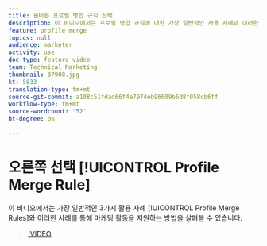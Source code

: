 ```yaml
---
title: 올바른 프로필 병합 규칙 선택
description: 이 비디오에서는 프로필 병합 규칙에 대한 가장 일반적인 사용 사례와 이러한 사례를 통해 마케팅 활동을 돕는 방법을 알아봅니다.
feature: profile merge
topics: null
audience: marketer
activity: use
doc-type: feature video
team: Technical Marketing
thumbnail: 37908.jpg
kt: 5833
translation-type: tm+mt
source-git-commit: a108c51fdad66f4e7974eb96609b6d8f058cb6ff
workflow-type: tm+mt
source-wordcount: '52'
ht-degree: 0%

---
```



# 오른쪽 선택 [!UICONTROL Profile Merge Rule]

이 비디오에서는 가장 일반적인 3가지 활용 사례 [!UICONTROL Profile Merge Rules]와 이러한 사례를 통해 마케팅 활동을 지원하는 방법을 살펴볼 수 있습니다.

>[!VIDEO](https://video.tv.adobe.com/v/37908/?quality=12&learn=on)
